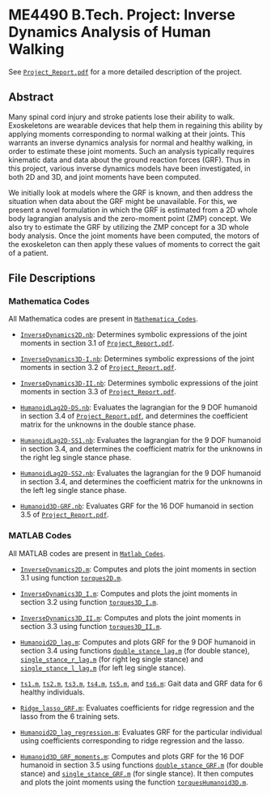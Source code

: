 # ME4490 B.Tech. Project: Inverse Dynamics Analysis of Human Walking

See [`Project_Report.pdf`](Project_Report.pdf) for a more detailed description of the project.

## Abstract

Many spinal cord injury and stroke patients lose their ability to walk. Exoskeletons are wearable devices that help them in regaining this ability by applying moments corresponding to normal walking at their joints. This warrants an inverse dynamics analysis for normal and healthy walking, in order to estimate these joint moments. Such an analysis typically requires kinematic data and data about the ground reaction forces (GRF). Thus in this project, various inverse dynamics models have been investigated, in both 2D and 3D, and joint moments have been computed. 

We initially look at models where the GRF is known, and then address the situation when data about the GRF might be unavailable. For this, we present a novel formulation in which the GRF is estimated from a 2D whole body lagrangian analysis and the zero-moment point (ZMP) concept. We also try to estimate the GRF by utilizing the ZMP concept for a 3D whole body analysis. Once the joint moments have been computed, the motors of the exoskeleton can then apply these values of moments to correct the gait of a patient.

## File Descriptions

### Mathematica Codes

All Mathematica codes are present in [`Mathematica_Codes`](Mathematica_Codes).

* [`InverseDynamics2D.nb`](https://github.com/abhyudit309/InverseDynamicsHumanWalking/blob/main/Mathematica_Codes/InverseDynamics2D.nb): Determines symbolic expressions of the joint moments in section 3.1 of [`Project_Report.pdf`](Project_Report.pdf).

* [`InverseDynamics3D-I.nb`](https://github.com/abhyudit309/InverseDynamicsHumanWalking/blob/main/Mathematica_Codes/InverseDynamics3D-I.nb): Determines symbolic expressions of the joint moments in section 3.2 of [`Project_Report.pdf`](Project_Report.pdf).

* [`InverseDynamics3D-II.nb`](https://github.com/abhyudit309/InverseDynamicsHumanWalking/blob/main/Mathematica_Codes/InverseDynamics3D-II.nb): Determines symbolic expressions of the joint moments in section 3.3 of [`Project_Report.pdf`](Project_Report.pdf).

* [`HumanoidLag2D-DS.nb`](https://github.com/abhyudit309/InverseDynamicsHumanWalking/blob/main/Mathematica_Codes/HumanoidLag2D-DS.nb): Evaluates the lagrangian for the 9 DOF humanoid in section 3.4 of [`Project_Report.pdf`](Project_Report.pdf), and determines the coefficient matrix for the unknowns in the double stance phase.

* [`HumanoidLag2D-SS1.nb`](https://github.com/abhyudit309/InverseDynamicsHumanWalking/blob/main/Mathematica_Codes/HumanoidLag2D-SS1.nb): Evaluates the lagrangian for the 9 DOF humanoid in section 3.4, and determines the coefficient matrix for the unknowns in the right leg single stance phase.

* [`HumanoidLag2D-SS2.nb`](https://github.com/abhyudit309/InverseDynamicsHumanWalking/blob/main/Mathematica_Codes/HumanoidLag2D-SS2.nb): Evaluates the lagrangian for the 9 DOF humanoid in section 3.4, and determines the coefficient matrix for the unknowns in the left leg single stance phase.

* [`Humanoid3D-GRF.nb`](https://github.com/abhyudit309/InverseDynamicsHumanWalking/blob/main/Mathematica_Codes/Humanoid3D-GRF.nb): Evaluates GRF for the 16 DOF humanoid in section 3.5 of [`Project_Report.pdf`](Project_Report.pdf).

### MATLAB Codes

All MATLAB codes are present in [`Matlab_Codes`](Matlab_Codes).

* [`InverseDynamics2D.m`](https://github.com/abhyudit309/InverseDynamicsHumanWalking/blob/main/Matlab_Codes/InverseDynamics2D.m): Computes and plots the joint moments in section 3.1 using function [`torques2D.m`](https://github.com/abhyudit309/InverseDynamicsHumanWalking/blob/main/Matlab_Codes/torques2D.m).

* [`InverseDynamics3D_I.m`](https://github.com/abhyudit309/InverseDynamicsHumanWalking/blob/main/Matlab_Codes/InverseDynamics3D_I.m): Computes and plots the joint moments in section 3.2 using function [`torques3D_I.m`](https://github.com/abhyudit309/InverseDynamicsHumanWalking/blob/main/Matlab_Codes/torques3D_I.m).

* [`InverseDynamics3D_II.m`](https://github.com/abhyudit309/InverseDynamicsHumanWalking/blob/main/Matlab_Codes/InverseDynamics3D_II.m): Computes and plots the joint moments in section 3.3 using function [`torques3D_II.m`](https://github.com/abhyudit309/InverseDynamicsHumanWalking/blob/main/Matlab_Codes/torques3D_II.m).

* [`Humanoid2D_lag.m`](https://github.com/abhyudit309/InverseDynamicsHumanWalking/blob/main/Matlab_Codes/Humanoid2D_lag.m): Computes and plots GRF for the 9 DOF humanoid in section 3.4 using functions [`double_stance_lag.m`](https://github.com/abhyudit309/InverseDynamicsHumanWalking/blob/main/Matlab_Codes/double_stance_lag.m) (for double stance), [`single_stance_r_lag.m`](https://github.com/abhyudit309/InverseDynamicsHumanWalking/blob/main/Matlab_Codes/single_stance_r_lag.m) (for right leg single stance) and [`single_stance_l_lag.m`](https://github.com/abhyudit309/InverseDynamicsHumanWalking/blob/main/Matlab_Codes/single_stance_l_lag.m) (for left leg single stance).

* [`ts1.m`](https://github.com/abhyudit309/InverseDynamicsHumanWalking/blob/main/Matlab_Codes/ts1.m), [`ts2.m`](https://github.com/abhyudit309/InverseDynamicsHumanWalking/blob/main/Matlab_Codes/ts2.m), [`ts3.m`](https://github.com/abhyudit309/InverseDynamicsHumanWalking/blob/main/Matlab_Codes/ts3.m), [`ts4.m`](https://github.com/abhyudit309/InverseDynamicsHumanWalking/blob/main/Matlab_Codes/ts4.m), [`ts5.m`](https://github.com/abhyudit309/InverseDynamicsHumanWalking/blob/main/Matlab_Codes/ts5.m), and [`ts6.m`](https://github.com/abhyudit309/InverseDynamicsHumanWalking/blob/main/Matlab_Codes/ts6.m): Gait data and GRF data for 6 healthy individuals.

* [`Ridge_lasso_GRF.m`](https://github.com/abhyudit309/InverseDynamicsHumanWalking/blob/main/Matlab_Codes/Ridge_lasso_GRF.m): Evaluates coefficients for ridge regression and the lasso from the 6 training sets.

* [`Humanoid2D_lag_regression.m`](https://github.com/abhyudit309/InverseDynamicsHumanWalking/blob/main/Matlab_Codes/Humanoid2D_lag_regression.m): Evaluates GRF for the particular individual using coefficients corresponding to ridge regression and the lasso.

* [`Humanoid3D_GRF_moments.m`](https://github.com/abhyudit309/InverseDynamicsHumanWalking/blob/main/Matlab_Codes/Humanoid3D_GRF_moments.m): Computes and plots GRF for the 16 DOF humanoid in section 3.5 using functions [`double_stance_GRF.m`](https://github.com/abhyudit309/InverseDynamicsHumanWalking/blob/main/Matlab_Codes/double_stance.m) (for double stance) and [`single_stance_GRF.m`](https://github.com/abhyudit309/InverseDynamicsHumanWalking/blob/main/Matlab_Codes/single_stance.m) (for single stance). It then computes and plots the joint moments using the function [`torquesHumanoid3D.m`](https://github.com/abhyudit309/InverseDynamicsHumanWalking/blob/main/Matlab_Codes/torquesHumanoid3D.m).

